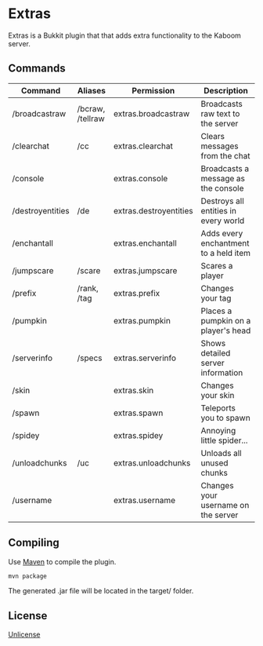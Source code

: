 # Extras

Extras is a Bukkit plugin that that adds extra functionality to the Kaboom server.

## Commands

| Command | Aliases | Permission | Description |
| ------- | ----- | ---------- | ----------- |
|/broadcastraw | /bcraw, /tellraw | extras.broadcastraw | Broadcasts raw text to the server|
|/clearchat | /cc | extras.clearchat | Clears messages from the chat|
|/console | | extras.console | Broadcasts a message as the console|
|/destroyentities | /de | extras.destroyentities | Destroys all entities in every world|
|/enchantall | | extras.enchantall | Adds every enchantment to a held item|
|/jumpscare | /scare | extras.jumpscare | Scares a player|
|/prefix | /rank, /tag | extras.prefix | Changes your tag|
|/pumpkin | | extras.pumpkin | Places a pumpkin on a player's head|
|/serverinfo | /specs | extras.serverinfo | Shows detailed server information|
|/skin | | extras.skin | Changes your skin|
|/spawn | | extras.spawn | Teleports you to spawn|
|/spidey | | extras.spidey | Annoying little spider...|
|/unloadchunks | /uc | extras.unloadchunks | Unloads all unused chunks|
|/username | | extras.username | Changes your username on the server|


## Compiling

Use [Maven](https://maven.apache.org/) to compile the plugin.
```bash
mvn package
```
The generated .jar file will be located in the target/ folder.

## License
[Unlicense](https://unlicense.org/)